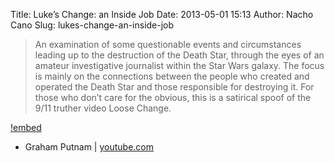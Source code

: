 Title: Luke’s Change: an Inside Job
Date: 2013-05-01 15:13
Author: Nacho Cano
Slug: lukes-change-an-inside-job

> An examination of some questionable events and circumstances leading
> up to the destruction of the Death Star, through the eyes of an
> amateur investigative journalist within the Star Wars galaxy. The
> focus is mainly on the connections between the people who created and
> operated the Death Star and those responsible for destroying it.
>  For those who don’t care for the obvious, this is a satirical spoof
> of the 9/11 truther video Loose Change.

[!embed](https://www.youtube.com/watch?v=2dvv-Yib1Xg)

- Graham Putnam | [youtube.com][]

  [youtube.com]: https://www.youtube.com/watch?v=2dvv-Yib1Xg
    "Luke's Change: an Inside Job"
